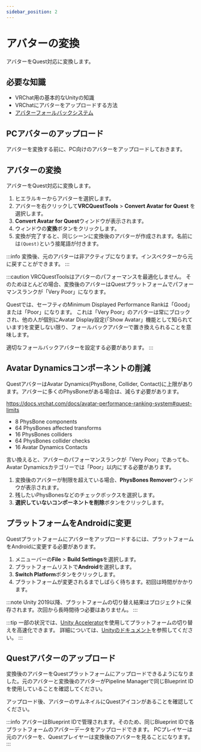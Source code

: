 ```yaml
---
sidebar_position: 2
---
```


# アバターの変換

アバターをQuest対応に変換します。

## 必要な知識

- VRChat用の基本的なUnityの知識
- VRChatにアバターをアップロードする方法
- [アバターフォールバックシステム](https://docs.vrchat.com/docs/avatar-fallback-system)

## PCアバターのアップロード

アバターを変換する前に、PC向けのアバターをアップロードしておきます。

## アバターの変換

アバターをQuest対応に変換します。

1. ヒエラルキーからアバターを選択します。
2. アバターを右クリックして**VRCQuestTools** > **Convert Avatar for Quest** を選択します。
3. **Convert Avatar for Quest**ウィンドウが表示されます。
4. ウィンドウの**変換**ボタンをクリックします。
5. 変換が完了すると、同じシーンに変換後のアバターが作成されます。名前には`(Quest)`という接尾語が付きます。

:::info
変換後、元のアバターは非アクティブになります。インスペクターから元に戻すことができます。
:::

:::caution
VRCQuestToolsはアバターのパフォーマンスを最適化しません。
そのためほとんどの場合、変換後のアバターはQuestプラットフォームでパフォーマンスランクが「Very Poor」になります。

Questでは、セーフティのMinimum Displayed Performance Rankは「Good」または「Poor」になります。
これは「Very Poor」のアバターは常にブロックされ、他の人が個別にAvatar Display設定(「Show Avatar」機能として知られています)を変更しない限り、フォールバックアバターで置き換えられることを意味します。

適切なフォールバックアバターを設定する必要があります。
:::

## Avatar Dynamicsコンポーネントの削減

QuestアバターはAvatar Dynamics(PhysBone, Collider, Contact)に上限があります。アバターに多くのPhysBoneがある場合は、減らす必要があります。

https://docs.vrchat.com/docs/avatar-performance-ranking-system#quest-limits

- 8 PhysBone components
- 64 PhysBones affected transforms
- 16 PhysBones colliders
- 64 PhysBones collider checks
- 16 Avatar Dynamics Contacts

言い換えると、アバターのパフォーマンスランクが「Very Poor」であっても、Avatar Dynamicsカテゴリーでは「Poor」以内にする必要があります。

1. 変換後のアバターが制限を超えている場合、**PhysBones Remover**ウィンドウが表示されます。
2. 残したいPhysBonesなどのチェックボックスを選択します。
3. **選択していないコンポーネントを削除**ボタンをクリックします。

## プラットフォームをAndroidに変更

Questプラットフォームにアバターをアップロードするには、プラットフォームをAndroidに変更する必要があります。

1. メニューバーの**File** > **Build Settings**を選択します。
2. プラットフォームリストで**Android**を選択します。
3. **Switch Platform**ボタンをクリックします。
4. プラットフォームが変更されるまでしばらく待ちます。初回は時間がかかります。

:::note
Unity 2019以降、プラットフォームの切り替え結果はプロジェクトに保存されます。次回から長時間待つ必要はありません。
:::

:::tip
一部の状況では、[Unity Accelerator](https://docs.unity3d.com/Manual/UnityAccelerator.html)を使用してプラットフォームの切り替えを高速化できます。
詳細については、[Unityのドキュメント](https://docs.unity3d.com/Manual/UnityAccelerator.html)を参照してください。
:::

## Questアバターのアップロード

変換後のアバターをQuestプラットフォームにアップロードできるようになりました。元のアバターと変換後のアバターがPipeline Managerで同じBlueprint IDを使用していることを確認してください。

アップロード後、アバターのサムネイルにQuestアイコンがあることを確認してください。

:::info
アバターはBlueprint IDで管理されます。そのため、同じBlueprint IDで各プラットフォームのアバターデータをアップロードできます。
PCプレイヤーは元のアバターを、Questプレイヤーは変換後のアバターを見ることになります。
:::
